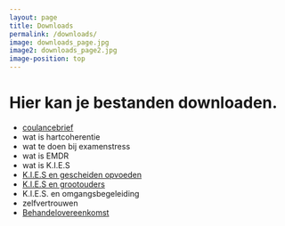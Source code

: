 ```yaml
---
layout: page
title: Downloads
permalink: /downloads/
image: downloads_page.jpg
image2: downloads_page2.jpg
image-position: top
---
```


# Hier kan je bestanden downloaden.

* [coulancebrief](/assets/downloads/coulancebrief.pdf)
* wat is hartcoherentie
* wat te doen bij examenstress
* wat is EMDR
* wat is K.I.E.S
* [K.I.E.S en gescheiden opvoeden](/assets/downloads/KIES_gescheiden_opvoeden.pdf)
* [K.I.E.S en grootouders](/assets/downloads/KIES_grootouders.pdf)
* K.I.E.S. en omgangsbegeleiding
* zelfvertrouwen
* [Behandelovereenkomst](/assets/downloads/behandelovereenkomst_juli_2015.pdf)



